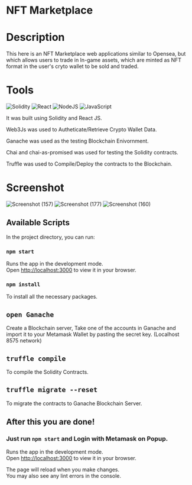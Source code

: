 # NFT Marketplace

# Description
This here is an NFT Marketplace web applications similar to Opensea, but which allows users to trade in In-game assets, which are minted as NFT format in the user's cryto wallet to be sold and traded.

# Tools

![Solidity](https://img.shields.io/badge/Solidity-%23363636.svg?style=for-the-badge&logo=solidity&logoColor=white)
![React](https://img.shields.io/badge/react-%2320232a.svg?style=for-the-badge&logo=react&logoColor=%2361DAFB)
![NodeJS](https://img.shields.io/badge/node.js-6DA55F?style=for-the-badge&logo=node.js&logoColor=white)
![JavaScript](https://img.shields.io/badge/javascript-%23323330.svg?style=for-the-badge&logo=javascript&logoColor=%23F7DF1E)

It was built using Solidity and React JS.

Web3Js was used to Autheticate/Retrieve Crypto Wallet Data.

Ganache was used as the testing Blockchain Enivornment.

Chai and chai-as-promised was used for testing the Solidity contracts.

Truffle was used to Compile/Deploy the contracts to the Blockchain.

# Screenshot
![Screenshot (157)](https://user-images.githubusercontent.com/57758789/170818536-498ef0db-421f-41ad-9f91-e89f668bd65d.png)
![Screenshot (177)](https://user-images.githubusercontent.com/57758789/170818566-ab9fe078-02fb-4802-9277-290754ab2033.png)
![Screenshot (160)](https://user-images.githubusercontent.com/57758789/170818600-5e8bb825-e7ee-4a22-8d84-4389f016cfb7.png)



## Available Scripts

In the project directory, you can run:

### `npm start`

Runs the app in the development mode.\
Open [http://localhost:3000](http://localhost:3000) to view it in your browser.

### `npm install`

To install all the necessary packages.

## `open Ganache`
Create a Blockchain server,
Take one of the accounts in Ganache and import it to your Metamask Wallet by pasting the secret key. (Localhost 8575 network)

## `truffle compile`
To compile the Solidity Contracts.

## `truffle migrate --reset`
To migrate the contracts to Ganache Blockchain Server.

## After this you are done!

### Just run `npm start` and Login with Metamask on Popup.

Runs the app in the development mode.\
Open [http://localhost:3000](http://localhost:3000) to view it in your browser.

The page will reload when you make changes.\
You may also see any lint errors in the console.





